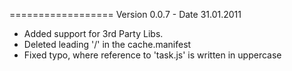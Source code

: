 ==================
Version 0.0.7 - Date 31.01.2011

  * Added support for 3rd Party Libs.
  * Deleted leading '/' in the cache.manifest
  * Fixed typo, where reference to 'task.js' is written in uppercase
